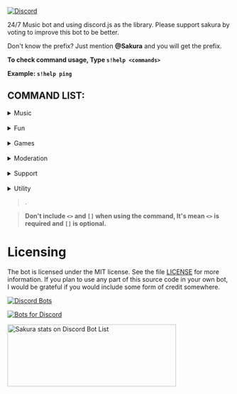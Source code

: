 
[![Discord](https://discordapp.com/api/guilds/492345609928572948/embed.png)](https://discord.gg/BTckadf)


24/7 Music bot and using discord.js as the library. Please support sakura by voting to improve this bot to be better.

Don't know the prefix? Just mention **@Sakura** and you will get the prefix.

**To check command usage, Type `s!help <commands>`**

**Example: `s!help ping`**



## COMMAND LIST:

<details>
<summary>Music</summary>
<br>

```
 s!search <Song Name>
 s!play <Song Name>
 s!loop
 s!shuffle
 s!lyrics <Song Name>
 s!np
 s!queue
 s!skip
 s!stop
 s!pause
 s!resume
 s!volume [1 - 100]
```

</details>
<br>
<details>
<summary>Fun</summary>
<br>

```
s!8ball <questions>
s!beautiful [@mention|id]
s!clapify [text]
s!clyde <text>
s!neko
s!f
s!owoify <text>
s!ratewaifu <mention|text>
s!sakura
s!say <text>
s!ship <@user1 @user2>
s!tableflip`
s!triggered [mention|id]
```

</details>
<br>
<details>
<summary>Games</summary>
<br>
	
```
s!akinator
s!connect4 [mention]
s!dice
s!hungergame <tribute>
s!lessons
s!tictactoe [mention]
```
</details>
<br>
<details>
<summary>Moderation</summary>
<br>

```
s!logging
s!welcomeimg
s!setprefix
```
	
</details>
<br>
<details>
<summary>Support</summary>
<br>
	
```
s!bugreport <bug content>
s!donate
s!invite
s!vote
```

</details>
<br>
<details>
<summary>Utility</summary>
<br>
	
```
s!avatar [mention|id]
s!changelog
s!dbl <options> <@bot>
s!discrim <discriminator>
s!help
s!ping
s!server [info|roles|emojis]
s!stats
s!shardinfo
s!botinfo
s!youtube <query>

```
</details>

> . 


> **Don't include `<>` and `[]` when using the command, It's mean `<>` is required and `[]` is optional.**


# Licensing 

The bot is licensed under the MIT license. See the file [LICENSE](https://github.com/SharifPoetra/sakura/blob/master/LICENSE) for more information. If you plan to use any part of this source code in your own bot, I would be grateful if you would include some form of credit somewhere.



[![Discord Bots](https://discordbots.org/api/widget/500893309514940432.svg?usernamecolor=4e17b5&topcolor=2d54ff&middlecolor=442b0&datacolor=f442e5&highlightcolor=424bf4&labelcolor=eff0f9)](https://discordbots.org/bot/500893309514940432)

[![Bots for Discord](https://botsfordiscord.com/api/bot/500893309514940432/widget)](https://botsfordiscord.com/bots/500893309514940432) 


<a href="https://discordbotlist.com/bots/500893309514940432">
	<img 
		width="380" 
		height="140" 
		src="https://discordbotlist.com/bots/500893309514940432/widget" 
		alt="Sakura stats on Discord Bot List">
</a>
